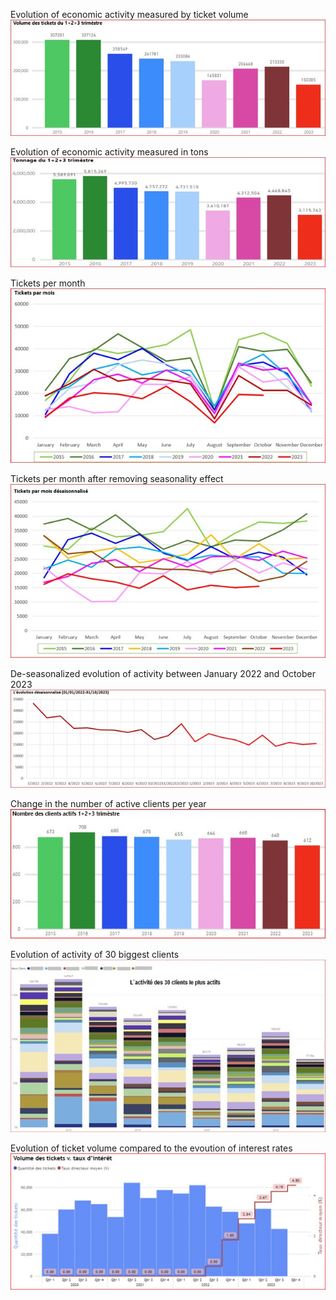Evolution of economic activity measured by ticket volume\
![](<1 Ticket volume.jpg>)

Evolution of economic activity measured in tons\
![](<2 Volume in tons.jpg>)

Tickets per month\
![](<3 Tickets per month.jpg>)

Tickets per month after removing seasonality effect\
![](<4 Deseasonalised tickets per month.jpg>)

De-seasonalized evolution of activity between January 2022 and October 2023\
![](<5 Deseasonalised evolution of activity.jpg>)

Change in the number of active clients per year\
![](<6 Active clients.jpg>)

Evolution of activity of 30 biggest clients\
![](<7 activity of 30 biggest clients.jpg>)

Evolution of ticket volume compared to the evoution of interest rates\
![](<8 Ticket volume v. interest rate.jpg>)

